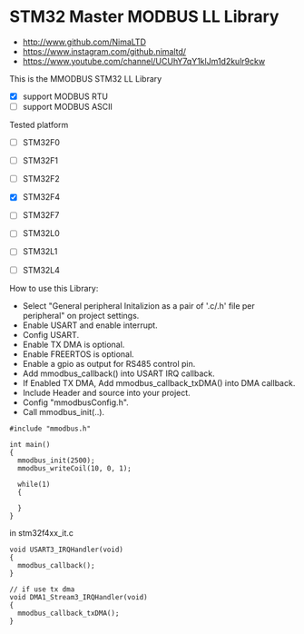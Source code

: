 # STM32 Master MODBUS LL Library

* http://www.github.com/NimaLTD   
* https://www.instagram.com/github.nimaltd/   
* https://www.youtube.com/channel/UCUhY7qY1klJm1d2kulr9ckw   

This is the MMODBUS STM32 LL Library  
- [x] support MODBUS RTU  
- [ ] support MODBUS ASCII  

Tested platform
- [ ] STM32F0  
- [ ] STM32F1  
- [ ] STM32F2  
- [x] STM32F4  
- [ ] STM32F7  
- [ ] STM32L0  
- [ ] STM32L1  
- [ ] STM32L4  


How to use this Library:
* Select "General peripheral Initalizion as a pair of '.c/.h' file per peripheral" on project settings.   
* Enable USART and enable interrupt.   
* Config USART.   
* Enable TX DMA is optional.
* Enable FREERTOS is optional.
* Enable a gpio as output for RS485 control pin.
* Add mmodbus_callback() into USART IRQ callback.
* If Enabled TX DMA, Add mmodbus_callback_txDMA() into DMA callback.
* Include Header and source into your project.   
* Config "mmodbusConfig.h".   
* Call mmodbus_init(..).   

```
#include "mmodbus.h"

int main()
{
  mmodbus_init(2500);
  mmodbus_writeCoil(10, 0, 1);
  
  while(1)
  {
    
  }
}
```
in stm32f4xx_it.c
```
void USART3_IRQHandler(void)
{
  mmodbus_callback();
}

// if use tx dma
void DMA1_Stream3_IRQHandler(void)
{
  mmodbus_callback_txDMA();
}


```


